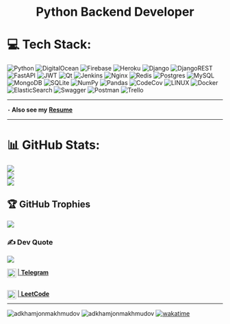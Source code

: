 <h1 align="center" xmlns="http://www.w3.org/1999/html">
Python Backend Developer
</h1>

# 💻 Tech Stack:
![Python](https://img.shields.io/badge/python-3670A0?style=plastic&logo=python&logoColor=ffdd54) ![DigitalOcean](https://img.shields.io/badge/DigitalOcean-%230167ff.svg?style=plastic&logo=digitalOcean&logoColor=white) ![Firebase](https://img.shields.io/badge/firebase-%23039BE5.svg?style=plastic&logo=firebase) ![Heroku](https://img.shields.io/badge/heroku-%23430098.svg?style=plastic&logo=heroku&logoColor=white) ![Django](https://img.shields.io/badge/django-%23092E20.svg?style=plastic&logo=django&logoColor=white) ![DjangoREST](https://img.shields.io/badge/DJANGO-REST-ff1709?style=plastic&logo=django&logoColor=white&color=ff1709&labelColor=gray) ![FastAPI](https://img.shields.io/badge/FastAPI-005571?style=plastic&logo=fastapi) ![JWT](https://img.shields.io/badge/JWT-black?style=plastic&logo=JSON%20web%20tokens) ![Qt](https://img.shields.io/badge/Qt-%23217346.svg?style=plastic&logo=Qt&logoColor=white) ![Jenkins](https://img.shields.io/badge/jenkins-%232C5263.svg?style=plastic&logo=jenkins&logoColor=white) ![Nginx](https://img.shields.io/badge/nginx-%23009639.svg?style=plastic&logo=nginx&logoColor=white) ![Redis](https://img.shields.io/badge/redis-%23DD0031.svg?style=plastic&logo=redis&logoColor=white) ![Postgres](https://img.shields.io/badge/postgres-%23316192.svg?style=plastic&logo=postgresql&logoColor=white) ![MySQL](https://img.shields.io/badge/mysql-%2300f.svg?style=plastic&logo=mysql&logoColor=white) ![MongoDB](https://img.shields.io/badge/MongoDB-%234ea94b.svg?style=plastic&logo=mongodb&logoColor=white) ![SQLite](https://img.shields.io/badge/sqlite-%2307405e.svg?style=plastic&logo=sqlite&logoColor=white) ![NumPy](https://img.shields.io/badge/numpy-%23013243.svg?style=plastic&logo=numpy&logoColor=white) ![Pandas](https://img.shields.io/badge/pandas-%23150458.svg?style=plastic&logo=pandas&logoColor=white) ![CodeCov](https://img.shields.io/badge/codecov-%23ff0077.svg?style=plastic&logo=codecov&logoColor=white) ![LINUX](https://img.shields.io/badge/Linux-FCC624?style=plastic&logo=linux&logoColor=black) ![Docker](https://img.shields.io/badge/docker-%230db7ed.svg?style=plastic&logo=docker&logoColor=white) ![ElasticSearch](https://img.shields.io/badge/-ElasticSearch-005571?style=plastic&logo=elasticsearch) ![Swagger](https://img.shields.io/badge/-Swagger-%23Clojure?style=plastic&logo=swagger&logoColor=white) ![Postman](https://img.shields.io/badge/Postman-FF6C37?style=plastic&logo=postman&logoColor=white) ![Trello](https://img.shields.io/badge/Trello-%23026AA7.svg?style=plastic&logo=Trello&logoColor=white)
___
**٠ Also see my** [**Resume**](https://app.enhancv.com/share/a6b1cdd1/?utm_medium=growth&utm_campaign=share-resume&utm_source=dynamic)
___
# 📊 GitHub Stats:
![](https://github-readme-stats.vercel.app/api?username=adkhamjonmakhmudov&theme=dark&hide_border=false&include_all_commits=true&count_private=true)<br/>
![](https://github-readme-streak-stats.herokuapp.com/?user=adkhamjonmakhmudov&theme=dark&hide_border=false)<br/>
![](https://github-readme-stats.vercel.app/api/top-langs/?username=adkhamjonmakhmudov&theme=dark&hide_border=false&include_all_commits=true&count_private=true&layout=compact)

## 🏆 GitHub Trophies
![](https://github-profile-trophy.vercel.app/?username=adkhamjonmakhmudov&theme=monokai&no-frame=false&no-bg=true&margin-w=4)

### ✍️ Dev Quote
![](https://quotes-github-readme.vercel.app/api?type=horizontal&theme=dark)

<a href="https://t.me/Gucci_3233">|
**Telegram** <img align="left" src="https://upload.wikimedia.org/wikipedia/commons/8/83/Telegram_2019_Logo.svg" alt="Yu Shi | Instagram" width="21px"/><a>
######
<a href="https://leetcode.com/adkhamjonmakmudov/">| **LeetCode**<img align="left" src="https://raw.githubusercontent.com/rahuldkjain/github-profile-readme-generator/master/src/images/icons/Social/leet-code.svg" alt="Yu Shi | Medium" width="21px"/></a>

---
<p align="left"> 
  <img src="https://komarev.com/ghpvc/?username=adkhamjonmakhmudov&label=Profile%20views&color=0e75b6&style=flat" alt="adkhamjonmakhmudov"/>
  <img src="https://visitor-badge.glitch.me/badge?page_id=adkhamjonmakhmudov" alt="adkhamjonmakhmudov"/>
  <a href="https://wakatime.com/badge/user/1db5173c-4f0f-41f5-907b-2b965e7ee215/project/42c35e8f-e5f0-422c-b74d-7398fa61faab"><img src="https://wakatime.com/badge/user/1db5173c-4f0f-41f5-907b-2b965e7ee215/project/42c35e8f-e5f0-422c-b74d-7398fa61faab.svg" alt="wakatime"></a>
</p>

